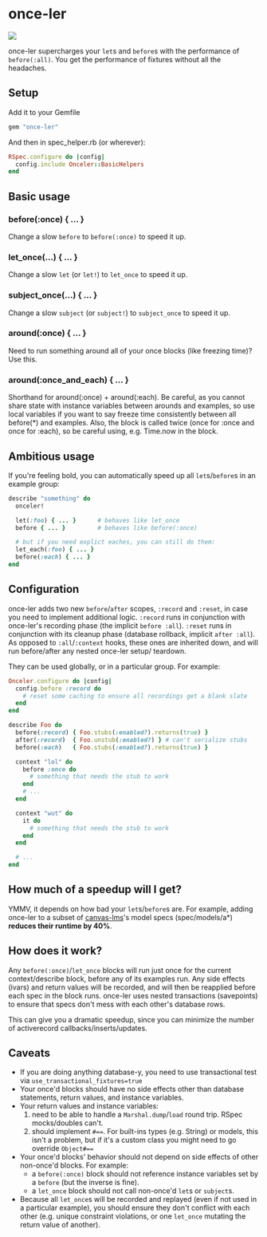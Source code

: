 # once-ler

[<img src="https://secure.travis-ci.org/instructure/once-ler.png?rvm=1.9.3" />](http://travis-ci.org/instructure/once-ler)

once-ler supercharges your `let`s and `before`s with the performance
of `before(:all)`. You get the performance of fixtures without all the
headaches.

## Setup

Add it to your Gemfile

```ruby
gem "once-ler"
```

And then in spec_helper.rb (or wherever):

```ruby
RSpec.configure do |config|
  config.include Onceler::BasicHelpers
end
```

## Basic usage

### before(:once) { ... }

Change a slow `before` to `before(:once)` to speed it up.

### let_once(...) { ... }

Change a slow `let` (or `let!`) to `let_once` to speed it up.

### subject_once(...) { ... }

Change a slow `subject` (or `subject!`) to `subject_once` to speed it up.

### around(:once) { ... }

Need to run something around all of your once blocks (like freezing time)?
Use this.

### around(:once_and_each) { ... }

Shorthand for around(:once) + around(:each). Be careful, as you cannot
share state with instance variables between arounds and examples, so
use local variables if you want to say freeze time consistently
between all before(*) and examples. Also, the block is called twice (once for
:once and once for :each), so be careful using, e.g. Time.now in the block.

## Ambitious usage

If you're feeling bold, you can automatically speed up all
`let`s/`before`s in an example group:

```ruby
describe "something" do
  onceler!

  let(:foo) { ... }      # behaves like let_once
  before { ... }         # behaves like before(:once)

  # but if you need explict eaches, you can still do them:
  let_each(:foo) { ... }
  before(:each) { ... }
end
```

## Configuration

once-ler adds two new `before`/`after` scopes, `:record` and `:reset`, in
case you need to implement additional logic. `:record` runs in
conjunction with once-ler's recording phase (the implicit `before :all`).
`:reset` runs in conjunction with its cleanup phase (database rollback,
implicit `after :all`). As opposed to `:all`/`:context` hooks, these ones
are inherited down, and will run before/after any nested once-ler setup/
teardown.

They can be used globally, or in a particular group. For example:

```ruby
Onceler.configure do |config|
  config.before :record do
    # reset some caching to ensure all recordings get a blank slate
  end
end

describe Foo do
  before(:record) { Foo.stubs(:enabled?).returns(true) }
  after(:record)  { Foo.unstub(:enabled?) } # can't serialize stubs
  before(:each)   { Foo.stubs(:enabled?).returns(true) }

  context "lol" do
    before :once do
      # something that needs the stub to work
    end
    # ...
  end

  context "wut" do
    it do
      # something that needs the stub to work
    end
  end

  # ...
end
```

## How much of a speedup will I get?

YMMV, it depends on how bad your `let`s/`before`s are. For example,
adding once-ler to a subset of [canvas-lms](https://github.com/instructure/canvas-lms)'s
model specs (spec/models/a*) **reduces their runtime by 40%**.

## How does it work?

Any `before(:once)`/`let_once` blocks will run just once for the current
context/describe block, before any of its examples run. Any side effects
(ivars) and return values will be recorded, and will then be reapplied
before each spec in the block runs. once-ler uses nested transactions
(savepoints) to ensure that specs don't mess with each other's database
rows.

This can give you a dramatic speedup, since you can minimize the number
of activerecord callbacks/inserts/updates.

## Caveats

* If you are doing anything database-y, you need to use transactional
  test via `use_transactional_fixtures=true`
* Your once'd blocks should have no side effects other than database
  statements, return values, and instance variables.
* Your return values and instance variables:
  1. need to be able to handle a `Marshal.dump`/`load` round trip.
     RSpec mocks/doubles can't.
  1. should implement `#==`. For built-ins types (e.g. String) or models,
     this isn't a problem, but if it's a custom class you might need to
     go override `Object#==`
* Your once'd blocks' behavior should not depend on side effects of other
  non-once'd blocks. For example:
  * a `before(:once)` block should not reference instance variables set by a
    `before` (but the inverse is fine).
  * a `let_once` block should not call non-once'd `let`s or `subject`s.
* Because all `let_once`s will be recorded and replayed (even if not used
  in a particular example), you should ensure they don't conflict with
  each other (e.g. unique constraint violations, or one `let_once`
  mutating the return value of another).
